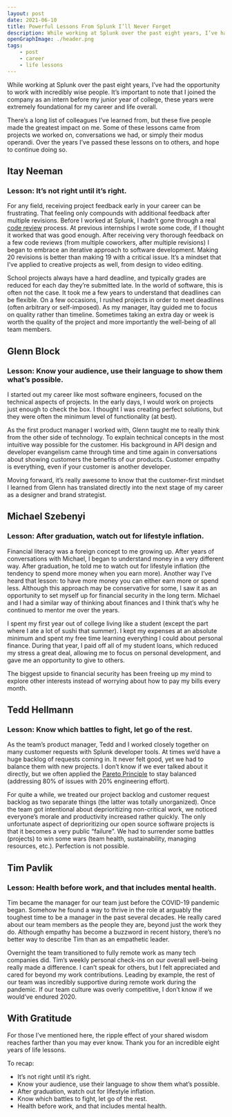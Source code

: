 ```yaml
---
layout: post
date: 2021-06-10
title: Powerful Lessons From Splunk I’ll Never Forget
description: While working at Splunk over the past eight years, I’ve had the opportunity to work with incredibly wise people.
openGraphImage: ./header.png
tags:
    - post
    - career
    - life lessons
---
```


While working at Splunk over the past eight years, I’ve had the opportunity to work with incredibly wise people. It’s important to note that I joined the company as an intern before my junior year of college, these years were extremely foundational for my career and life overall.

There’s a long list of colleagues I’ve learned from, but these five people made the greatest impact on me. Some of these lessons came from projects we worked on, conversations we had, or simply their modus operandi. Over the years I’ve passed these lessons on to others, and hope to continue doing so.

## Itay Neeman

### Lesson: It’s not right until it’s right.

For any field, receiving project feedback early in your career can be frustrating. That feeling only compounds with additional feedback after multiple revisions. Before I worked at Splunk, I hadn’t gone through a real [code review](https://shakeelmohamed.com/posts/2021-04-15-my-approach-to-code-reviews/) process. At previous internships I wrote some code, if I thought it worked that was good enough. After receiving very thorough feedback on a few code reviews (from multiple coworkers, after multiple revisions) I began to embrace an iterative approach to software development. Making 20 revisions is better than making 19 with a critical issue. It’s a mindset that I’ve applied to creative projects as well, from design to video editing.

School projects always have a hard deadline, and typically grades are reduced for each day they’re submitted late. In the world of software, this is often not the case. It took me a few years to understand that deadlines can be flexible. On a few occasions, I rushed projects in order to meet deadlines (often arbitrary or self-imposed). As my manager, Itay guided me to focus on quality rather than timeline. Sometimes taking an extra day or week is worth the quality of the project and more importantly the well-being of all team members.

## Glenn Block

### Lesson: Know your audience, use their language to show them what’s possible.

I started out my career like most software engineers, focused on the technical aspects of projects. In the early days, I would work on projects just enough to check the box. I thought I was creating perfect solutions, but they were often the minimum level of functionality (at best). 

As the first product manager I worked with, Glenn taught me to really think from the other side of technology. To explain technical concepts in the most intuitive way possible for the customer. His background in API design and developer evangelism came through time and time again in conversations about showing customers the benefits of our products. Customer empathy is everything, even if your customer is another developer.

Moving forward, it’s really awesome to know that the customer-first mindset I learned from Glenn has translated directly into the next stage of my career as a designer and brand strategist.

## Michael Szebenyi

### Lesson: After graduation, watch out for lifestyle inflation.

Financial literacy was a foreign concept to me growing up. After years of conversations with Michael, I began to understand money in a very different way. After graduation, he told me to watch out for lifestyle inflation (the tendency to spend more money when you earn more). Another way I’ve heard that lesson: to have more money you can either earn more or spend less. Although this approach may be conservative for some, I saw it as an opportunity to set myself up for financial security in the long term. Michael and I had a similar way of thinking about finances and I think that’s why he continued to mentor me over the years.

I spent my first year out of college living like a student (except the part where I ate a lot of sushi that summer). I kept my expenses at an absolute minimum and spent my free time learning everything I could about personal finance. During that year, I paid off all of my student loans, which reduced my stress a great deal, allowing me to focus on personal development, and gave me an opportunity to give to others.

The biggest upside to financial security has been freeing up my mind to explore other interests instead of worrying about how to pay my bills every month.

## Tedd Hellmann

### Lesson: Know which battles to fight, let go of the rest.

As the team’s product manager, Tedd and I worked closely together on many customer requests with Splunk developer tools. At times we’d have a huge backlog of requests coming in. It never felt good, yet we had to balance them with new projects. I don’t know if we ever talked about it directly, but we often applied the [Pareto Principle](https://en.wikipedia.org/wiki/Pareto_principle) to stay balanced (addressing 80% of issues with 20% engineering effort).

For quite a while, we treated our project backlog and customer request backlog as two separate things (the latter was totally unorganized). Once the team got intentional about deprioritizing non-critical work, we noticed everyone’s morale and productivity increased rather quickly. The only unfortunate aspect of deprioritizing our open source software projects is that it becomes a very public “failure”. We had to surrender some battles (projects) to win some wars (team health, sustainability, managing resources, etc.). Perfection is not possible.

## Tim Pavlik

### Lesson: Health before work, and that includes mental health.

Tim became the manager for our team just before the COVID-19 pandemic began. Somehow he found a way to thrive in the role at arguably the toughest time to be a manager in the past several decades. He really cared about our team members as the people they are, beyond just the work they do. Although empathy has become a buzzword in recent history, there’s no better way to describe Tim than as an empathetic leader. 

Overnight the team transitioned to fully remote work as many tech companies did. Tim’s weekly personal check-ins on our overall well-being really made a difference. I can’t speak for others, but I felt appreciated and cared for beyond my work contributions. Leading by example, the rest of our team was incredibly supportive during remote work during the pandemic. If our team culture was overly competitive, I don’t know if we would’ve endured 2020.

## With Gratitude

For those I’ve mentioned here, the ripple effect of your shared wisdom reaches farther than you may ever know. Thank you for an incredible eight years of life lessons.

To recap:
* It’s not right until it’s right.
* Know your audience, use their language to show them what’s possible.
* After graduation, watch out for lifestyle inflation.
* Know which battles to fight, let go of the rest. 
* Health before work, and that includes mental health.
